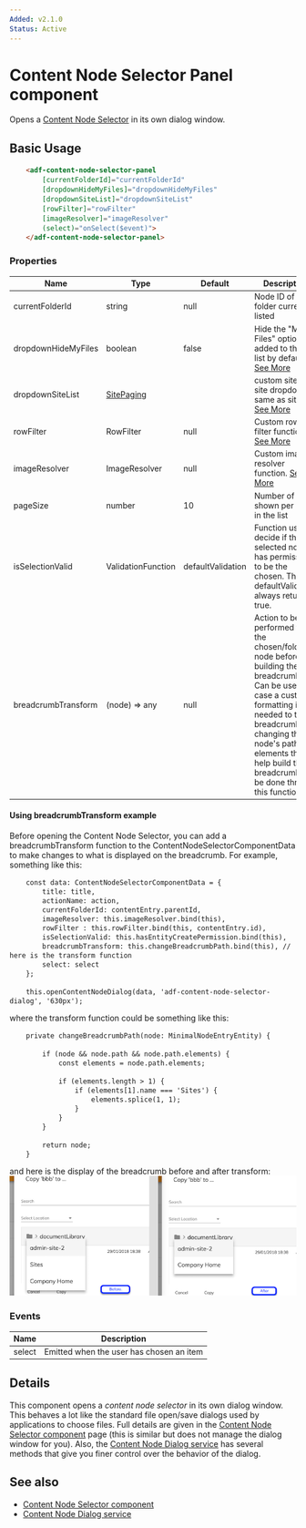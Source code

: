 ```yaml
---
Added: v2.1.0
Status: Active
---
```

# Content Node Selector Panel component

Opens a [Content Node Selector](content-node-selector.component.md) in its own dialog window.

## Basic Usage

```html
    <adf-content-node-selector-panel
        [currentFolderId]="currentFolderId"
        [dropdownHideMyFiles]="dropdownHideMyFiles"
        [dropdownSiteList]="dropdownSiteList"
        [rowFilter]="rowFilter"
        [imageResolver]="imageResolver"
        (select)="onSelect($event)">
    </adf-content-node-selector-panel>
```

### Properties

| Name | Type | Default | Description |
| ---- | ---- | ------- | ----------- |
| currentFolderId | string | null | Node ID of the folder currently listed |
| dropdownHideMyFiles | boolean | false | Hide the "My Files" option added to the site list by default. [See More](sites-dropdown.component.md) |
| dropdownSiteList | [SitePaging](https://github.com/Alfresco/alfresco-js-api/blob/master/src/alfresco-core-rest-api/docs/SitePaging.md) |  | custom site for site dropdown same as siteList. [See More](sites-dropdown.component.md#properties) |
| rowFilter | RowFilter | null | Custom row filter function. [See More](document-list.component.md#custom-row-filter) |
| imageResolver | ImageResolver | null | Custom image resolver function. [See More](document-list.component.md#custom-image-resolver) |
| pageSize | number | 10 | Number of items shown per page in the list |
| isSelectionValid | ValidationFunction | defaultValidation | Function used to decide if the selected node has permission to be the chosen. The defaultValidation always returns true.  |
| breadcrumbTransform | (node) => any | null | Action to be performed to the chosen/folder node before building the breadcrumb UI. Can be useful in case a custom formatting is needed to the breadcrumb, so changing the node's path elements that help build the breadcrumb can be done through this function. |

#### Using breadcrumbTransform example

Before opening the Content Node Selector, you can add a breadcrumbTransform function to the ContentNodeSelectorComponentData to make changes to what is displayed on the breadcrumb. For example, something like this:
```
    const data: ContentNodeSelectorComponentData = {
        title: title,
        actionName: action,
        currentFolderId: contentEntry.parentId,
        imageResolver: this.imageResolver.bind(this),
        rowFilter : this.rowFilter.bind(this, contentEntry.id),
        isSelectionValid: this.hasEntityCreatePermission.bind(this),
        breadcrumbTransform: this.changeBreadcrumbPath.bind(this), // here is the transform function
        select: select
    };

    this.openContentNodeDialog(data, 'adf-content-node-selector-dialog', '630px');
```
where the transform function could be something like this:
```
    private changeBreadcrumbPath(node: MinimalNodeEntryEntity) {

        if (node && node.path && node.path.elements) {
            const elements = node.path.elements;

            if (elements.length > 1) {
                if (elements[1].name === 'Sites') {
                    elements.splice(1, 1);
                }
            }
        }

        return node;
    }
```
and here is the display of the breadcrumb before and after transform:
![Content Node Selector breadcrumbTransfrom before/after screenshot](docassets/images/breadcrumbTransform.png)


### Events

| Name | Description |
| ---- | ----------- |
| select | Emitted when the user has chosen an item |

## Details

This component opens a _content node selector_ in its own dialog window. This behaves a lot like the
standard file open/save dialogs used by applications to choose files. Full details are given in the
[Content Node Selector component](content-node-selector.component.md) page (this is similar but does
not manage the dialog window for you). Also, the
[Content Node Dialog service](content-node-dialog.service.md) has several methods that give you
finer control over the behavior of the dialog.

## See also

-   [Content Node Selector component](content-node-selector.component.md)
-   [Content Node Dialog service](content-node-dialog.service.md)
